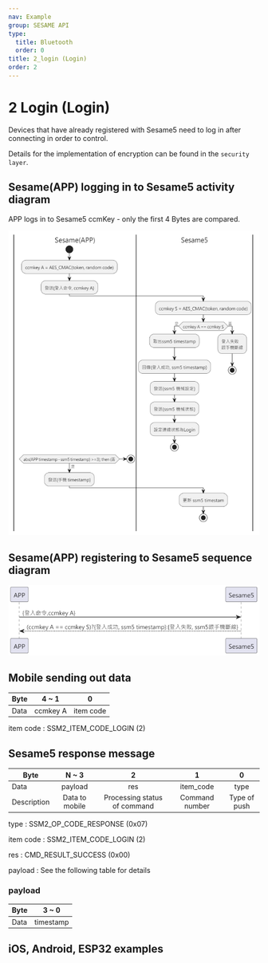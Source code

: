 ```yaml
---
nav: Example
group: SESAME API
type:
  title: Bluetooth
  order: 0
title: 2_login (Login)
order: 2
---
```


# 2 Login (Login)

Devices that have already registered with Sesame5 need to log in after connecting in order to control.

Details for the implementation of encryption can be found in the `security layer`.

## Sesame(APP) logging in to Sesame5 activity diagram

APP logs in to Sesame5 ccmKey - only the first 4 Bytes are compared.

<p align="left" >
  <img src="./src/login/ssm5登入_活動圖.png" alt="" title="">
</p>
 
## Sesame(APP) registering to Sesame5 sequence diagram

<p align="left" >
  <img src="./src/login/ssm5登入_循序圖.png" alt="" title="">
</p>

## Mobile sending out data

| Byte |  4 ~ 1   |     0     |
| ---- | :------: | :-------: |
| Data | ccmkey A | item code |

item code : SSM2_ITEM_CODE_LOGIN (2)

## Sesame5 response message

| Byte |     N ~ 3      |      2       |     1     |    0     |
| ---- | :------------: | :----------: | :-------: | :------: |
| Data |    payload     |     res      | item_code |   type   |
| Description | Data to mobile | Processing status of command  | Command number  | Type of push |

type : SSM2_OP_CODE_RESPONSE (0x07)

item code : SSM2_ITEM_CODE_LOGIN (2)

res : CMD_RESULT_SUCCESS (0x00)

payload : See the following table for details

### payload

| Byte |   3 ~ 0   |
| ---- | :-------: |
| Data | timestamp |

## iOS, Android, ESP32 examples

 <CustomBashOSPlatformLogin ios='true' android='true'  esp32='true'/>